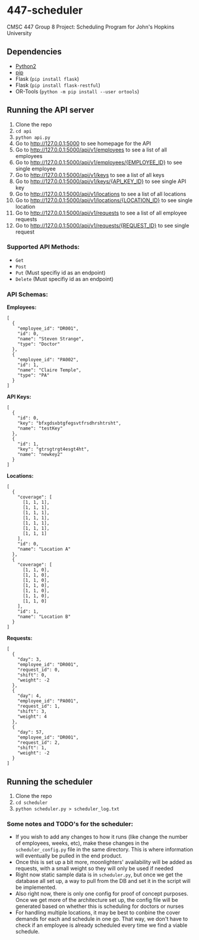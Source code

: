 # 447-scheduler
CMSC 447 Group 8 Project: Scheduling Program for John's Hopkins University

## Dependencies
* [Python2](https://www.python.org/downloads/)
* [pip](https://www.liquidweb.com/kb/install-pip-windows/)
* Flask (`pip install flask`)
* Flask (`pip install flask-restful`)
* OR-Tools (`python -m pip install --user ortools`)

## Running the API server
1. Clone the repo
1. `cd api`
1. `python api.py`
1. Go to http://127.0.0.1:5000 to see homepage for the API
1. Go to http://127.0.0.1:5000/api/v1/employees to see a list of all employees
1. Go to http://127.0.0.1:5000/api/v1/employees/{EMPLOYEE_ID} to see single employee
1. Go to http://127.0.0.1:5000/api/v1/keys to see a list of all keys
1. Go to http://127.0.0.1:5000/api/v1/keys/{API_KEY_ID} to see single API key
1. Go to http://127.0.0.1:5000/api/v1/locations to see a list of all locations
1. Go to http://127.0.0.1:5000/api/v1/locations/{LOCATION_ID} to see single location
1. Go to http://127.0.0.1:5000/api/v1/requests to see a list of all employee requests
1. Go to http://127.0.0.1:5000/api/v1/requests/{REQUEST_ID} to see single request

### Supported API Methods:
* `Get`
* `Post`
* `Put` (Must specifiy id as an endpoint)
* `Delete` (Must specifiy id as an endpoint)

### API Schemas:
**Employees:**
```
[
  {
    "employee_id": "DR001",
    "id": 0,
    "name": "Steven Strange",
    "type": "Doctor"
  },
  {
    "employee_id": "PA002",
    "id": 1,
    "name": "Claire Temple",
    "type": "PA"
  }
]
```

**API Keys:**
```
[
  {
    "id": 0,
    "key": "bfxgdsxbtgfegsvtfrsdhrshtrsht",
    "name": "testKey"
  },
  {
    "id": 1,
    "key": "gtrsgtrgt4esgt4ht",
    "name": "newkey2"
  }
]
```

**Locations:**
```
[
  {
    "coverage": [
      [1, 1, 1],
      [1, 1, 1],
      [1, 1, 1],
      [1, 1, 1],
      [1, 1, 1],
      [1, 1, 1],
      [1, 1, 1]
    ],
    "id": 0,
    "name": "Location A"
  },
  {
    "coverage": [
      [1, 1, 0],
      [1, 1, 0],
      [1, 1, 0],
      [1, 1, 0],
      [1, 1, 0],
      [1, 1, 0],
      [1, 1, 0]
    ],
    "id": 1,
    "name": "Location B"
  }
]
```

**Requests:**
```
[
  {
    "day": 3,
    "employee_id": "DR001",
    "request_id": 0,
    "shift": 0,
    "weight": -2
  },
  {
    "day": 4,
    "employee_id": "PA001",
    "request_id": 1,
    "shift": 3,
    "weight": 4
  },
  {
    "day": 57,
    "employee_id": "DR001",
    "request_id": 2,
    "shift": 1,
    "weight": -2
  }
]
```

## Running the scheduler
1. Clone the repo
1. `cd scheduler`
1. `python scheduler.py > scheduler_log.txt`

### Some notes and TODO's for the scheduler:
* If you wish to add any changes to how it runs (like change the number of employees, weeks, etc), make these changes in the `scheduler_config.py` file in the same directory. This is where information will eventually be pulled in the end product.
* Once this is set up a bit more, moonlighters' availability will be added as requests, with a small weight so they will only be used if needed
* Right now static sample data is in `scheduler.py`, but once we get the database all set up, a way to pull from the DB and set it in the script will be implemented.
* Also right now, there is only one config for proof of concept purposes. Once we get more of the architecture set up, the config file will be generated based on whether this is scheduling for doctors or nurses
* For handling multiple locations, it may be best to conbine the cover demands for each and schedule in one go. That way, we don't have to check if an employee is already scheduled every time we find a viable schedule.
